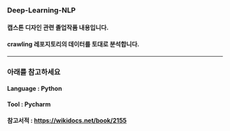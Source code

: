 ### Deep-Learning-NLP
  #### 캡스톤 디자인 관련 졸업작품 내용입니다.
  #### crawling 레포지토리의 데이터를 토대로 분석합니다.
----------
### 아래를 참고하세요
  #### Language : Python
  #### Tool : Pycharm
  #### 참고서적 : https://wikidocs.net/book/2155
